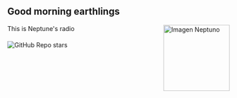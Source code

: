 ## Good morning earthlings
<img alt="Imagen Neptuno" src="https://upload.wikimedia.org/wikipedia/commons/b/b9/Neptune_Voyager2_color_calibrated.png" align="right" width="150">
This is Neptune's radio
<div style="margin-top: 20px;"> 
    <img alt="GitHub Repo stars" src="https://img.shields.io/github/stars/foriask/foriask?style=for-the-badge&logo=github&logoColor=aqua&label=Estrellitas&labelColor=black&color=aqua">
</div>